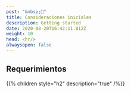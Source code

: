```yaml
---
post: "&nbsp;👋"
title: Consideraciones iniciales
description: Getting started
date: 2020-08-20T16:42:11.812Z
weight: 10
head: <hr/>
alwaysopen: false
---
```


## Requerimientos

{{% children style="h2" description="true" /%}}

